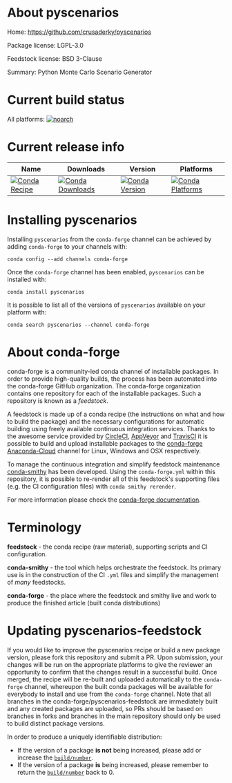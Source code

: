 About pyscenarios
=================

Home: https://github.com/crusaderky/pyscenarios

Package license: LGPL-3.0

Feedstock license: BSD 3-Clause

Summary: Python Monte Carlo Scenario Generator



Current build status
====================

All platforms:
[![noarch](https://img.shields.io/circleci/project/github/conda-forge/pyscenarios-feedstock/master.svg?label=noarch)](https://circleci.com/gh/conda-forge/pyscenarios-feedstock)

Current release info
====================

| Name | Downloads | Version | Platforms |
| --- | --- | --- | --- |
| [![Conda Recipe](https://img.shields.io/badge/recipe-pyscenarios-green.svg)](https://anaconda.org/conda-forge/pyscenarios) | [![Conda Downloads](https://img.shields.io/conda/dn/conda-forge/pyscenarios.svg)](https://anaconda.org/conda-forge/pyscenarios) | [![Conda Version](https://img.shields.io/conda/vn/conda-forge/pyscenarios.svg)](https://anaconda.org/conda-forge/pyscenarios) | [![Conda Platforms](https://img.shields.io/conda/pn/conda-forge/pyscenarios.svg)](https://anaconda.org/conda-forge/pyscenarios) |

Installing pyscenarios
======================

Installing `pyscenarios` from the `conda-forge` channel can be achieved by adding `conda-forge` to your channels with:

```
conda config --add channels conda-forge
```

Once the `conda-forge` channel has been enabled, `pyscenarios` can be installed with:

```
conda install pyscenarios
```

It is possible to list all of the versions of `pyscenarios` available on your platform with:

```
conda search pyscenarios --channel conda-forge
```


About conda-forge
=================

conda-forge is a community-led conda channel of installable packages.
In order to provide high-quality builds, the process has been automated into the
conda-forge GitHub organization. The conda-forge organization contains one repository
for each of the installable packages. Such a repository is known as a *feedstock*.

A feedstock is made up of a conda recipe (the instructions on what and how to build
the package) and the necessary configurations for automatic building using freely
available continuous integration services. Thanks to the awesome service provided by
[CircleCI](https://circleci.com/), [AppVeyor](http://www.appveyor.com/)
and [TravisCI](https://travis-ci.org/) it is possible to build and upload installable
packages to the [conda-forge](https://anaconda.org/conda-forge)
[Anaconda-Cloud](http://docs.anaconda.org/) channel for Linux, Windows and OSX respectively.

To manage the continuous integration and simplify feedstock maintenance
[conda-smithy](http://github.com/conda-forge/conda-smithy) has been developed.
Using the ``conda-forge.yml`` within this repository, it is possible to re-render all of
this feedstock's supporting files (e.g. the CI configuration files) with ``conda smithy rerender``.

For more information please check the [conda-forge documentation](https://conda-forge.org/docs/).

Terminology
===========

**feedstock** - the conda recipe (raw material), supporting scripts and CI configuration.

**conda-smithy** - the tool which helps orchestrate the feedstock.
                   Its primary use is in the construction of the CI ``.yml`` files
                   and simplify the management of *many* feedstocks.

**conda-forge** - the place where the feedstock and smithy live and work to
                  produce the finished article (built conda distributions)


Updating pyscenarios-feedstock
==============================

If you would like to improve the pyscenarios recipe or build a new
package version, please fork this repository and submit a PR. Upon submission,
your changes will be run on the appropriate platforms to give the reviewer an
opportunity to confirm that the changes result in a successful build. Once
merged, the recipe will be re-built and uploaded automatically to the
`conda-forge` channel, whereupon the built conda packages will be available for
everybody to install and use from the `conda-forge` channel.
Note that all branches in the conda-forge/pyscenarios-feedstock are
immediately built and any created packages are uploaded, so PRs should be based
on branches in forks and branches in the main repository should only be used to
build distinct package versions.

In order to produce a uniquely identifiable distribution:
 * If the version of a package **is not** being increased, please add or increase
   the [``build/number``](http://conda.pydata.org/docs/building/meta-yaml.html#build-number-and-string).
 * If the version of a package **is** being increased, please remember to return
   the [``build/number``](http://conda.pydata.org/docs/building/meta-yaml.html#build-number-and-string)
   back to 0.